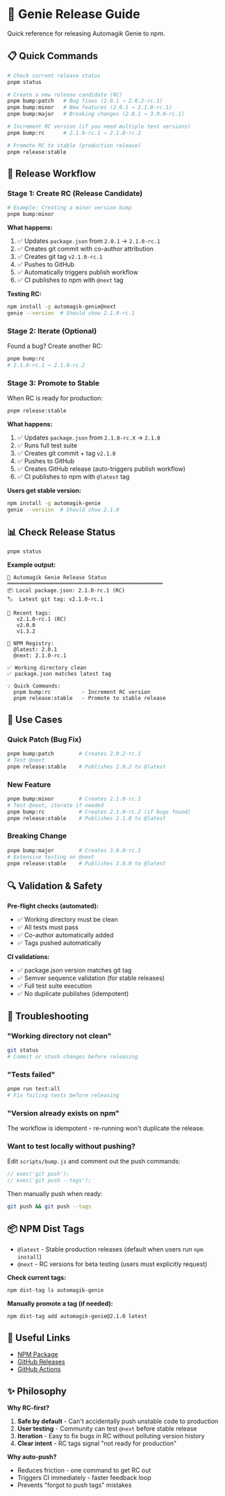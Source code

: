 # 🧞 Genie Release Guide

Quick reference for releasing Automagik Genie to npm.

## 📋 Quick Commands

```bash
# Check current release status
pnpm status

# Create a new release candidate (RC)
pnpm bump:patch   # Bug fixes (2.0.1 → 2.0.2-rc.1)
pnpm bump:minor   # New features (2.0.1 → 2.1.0-rc.1)
pnpm bump:major   # Breaking changes (2.0.1 → 3.0.0-rc.1)

# Increment RC version (if you need multiple test versions)
pnpm bump:rc      # 2.1.0-rc.1 → 2.1.0-rc.2

# Promote RC to stable (production release)
pnpm release:stable
```

## 🚀 Release Workflow

### Stage 1: Create RC (Release Candidate)

```bash
# Example: Creating a minor version bump
pnpm bump:minor
```

**What happens:**
1. ✅ Updates `package.json` from `2.0.1` → `2.1.0-rc.1`
2. ✅ Creates git commit with co-author attribution
3. ✅ Creates git tag `v2.1.0-rc.1`
4. ✅ Pushes to GitHub
5. ✅ Automatically triggers publish workflow
6. ✅ CI publishes to npm with `@next` tag

**Testing RC:**
```bash
npm install -g automagik-genie@next
genie --version  # Should show 2.1.0-rc.1
```

### Stage 2: Iterate (Optional)

Found a bug? Create another RC:

```bash
pnpm bump:rc
# 2.1.0-rc.1 → 2.1.0-rc.2
```

### Stage 3: Promote to Stable

When RC is ready for production:

```bash
pnpm release:stable
```

**What happens:**
1. ✅ Updates `package.json` from `2.1.0-rc.X` → `2.1.0`
2. ✅ Runs full test suite
3. ✅ Creates git commit + tag `v2.1.0`
4. ✅ Pushes to GitHub
5. ✅ Creates GitHub release (auto-triggers publish workflow)
6. ✅ CI publishes to npm with `@latest` tag

**Users get stable version:**
```bash
npm install -g automagik-genie
genie --version  # Should show 2.1.0
```

## 📊 Check Release Status

```bash
pnpm status
```

**Example output:**
```
🧞 Automagik Genie Release Status
══════════════════════════════════════════════════
📦 Local package.json: 2.1.0-rc.1 (RC)
🏷️  Latest git tag: v2.1.0-rc.1

📜 Recent tags:
   v2.1.0-rc.1 (RC)
   v2.0.0
   v1.3.2

📡 NPM Registry:
  @latest: 2.0.1
  @next: 2.1.0-rc.1

✅ Working directory clean
✅ package.json matches latest tag

💡 Quick Commands:
  pnpm bump:rc          - Increment RC version
  pnpm release:stable   - Promote to stable release
```

## 🎯 Use Cases

### Quick Patch (Bug Fix)
```bash
pnpm bump:patch        # Creates 2.0.2-rc.1
# Test @next
pnpm release:stable    # Publishes 2.0.2 to @latest
```

### New Feature
```bash
pnpm bump:minor        # Creates 2.1.0-rc.1
# Test @next, iterate if needed
pnpm bump:rc           # Creates 2.1.0-rc.2 (if bugs found)
pnpm release:stable    # Publishes 2.1.0 to @latest
```

### Breaking Change
```bash
pnpm bump:major        # Creates 3.0.0-rc.1
# Extensive testing on @next
pnpm release:stable    # Publishes 3.0.0 to @latest
```

## 🔍 Validation & Safety

**Pre-flight checks (automated):**
- ✅ Working directory must be clean
- ✅ All tests must pass
- ✅ Co-author automatically added
- ✅ Tags pushed automatically

**CI validations:**
- ✅ package.json version matches git tag
- ✅ Semver sequence validation (for stable releases)
- ✅ Full test suite execution
- ✅ No duplicate publishes (idempotent)

## 🚨 Troubleshooting

### "Working directory not clean"
```bash
git status
# Commit or stash changes before releasing
```

### "Tests failed"
```bash
pnpm run test:all
# Fix failing tests before releasing
```

### "Version already exists on npm"
The workflow is idempotent - re-running won't duplicate the release.

### Want to test locally without pushing?
Edit `scripts/bump.js` and comment out the push commands:
```javascript
// exec('git push');
// exec('git push --tags');
```

Then manually push when ready:
```bash
git push && git push --tags
```

## 📦 NPM Dist Tags

- `@latest` - Stable production releases (default when users run `npm install`)
- `@next` - RC versions for beta testing (users must explicitly request)

**Check current tags:**
```bash
npm dist-tag ls automagik-genie
```

**Manually promote a tag (if needed):**
```bash
npm dist-tag add automagik-genie@2.1.0 latest
```

## 🔗 Useful Links

- [NPM Package](https://www.npmjs.com/package/automagik-genie)
- [GitHub Releases](https://github.com/namastexlabs/automagik-genie/releases)
- [GitHub Actions](https://github.com/namastexlabs/automagik-genie/actions)

## ✨ Philosophy

**Why RC-first?**
1. **Safe by default** - Can't accidentally push unstable code to production
2. **User testing** - Community can test `@next` before stable release
3. **Iteration** - Easy to fix bugs in RC without polluting version history
4. **Clear intent** - RC tags signal "not ready for production"

**Why auto-push?**
- Reduces friction - one command to get RC out
- Triggers CI immediately - faster feedback loop
- Prevents "forgot to push tags" mistakes
